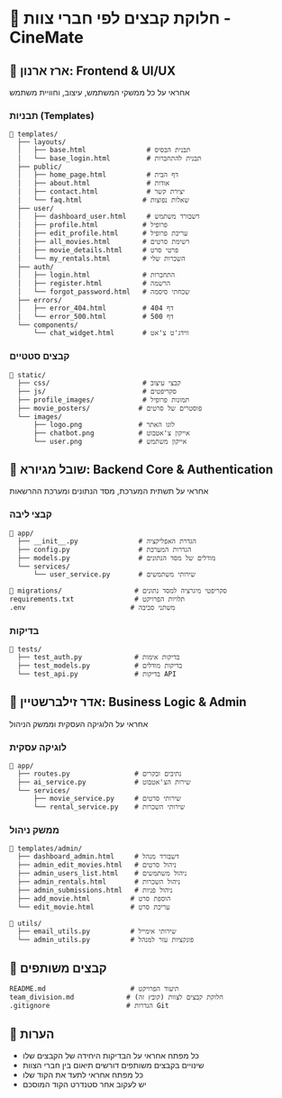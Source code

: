 # 👥 חלוקת קבצים לפי חברי צוות - CineMate

## 🎨 ארז ארנון: Frontend & UI/UX
אחראי על כל ממשקי המשתמש, עיצוב, וחוויית משתמש

### תבניות (Templates)
```
📂 templates/
  ├── layouts/
  │   ├── base.html               # תבנית הבסיס
  │   └── base_login.html         # תבנית להתחברות
  ├── public/
  │   ├── home_page.html          # דף הבית
  │   ├── about.html              # אודות
  │   ├── contact.html            # יצירת קשר
  │   └── faq.html               # שאלות נפוצות
  ├── user/
  │   ├── dashboard_user.html     # דשבורד משתמש
  │   ├── profile.html           # פרופיל
  │   ├── edit_profile.html      # עריכת פרופיל
  │   ├── all_movies.html        # רשימת סרטים
  │   ├── movie_details.html     # פרטי סרט
  │   └── my_rentals.html        # השכרות שלי
  ├── auth/
  │   ├── login.html             # התחברות
  │   ├── register.html          # הרשמה
  │   └── forgot_password.html   # שכחתי סיסמה
  ├── errors/
  │   ├── error_404.html         # דף 404
  │   └── error_500.html         # דף 500
  └── components/
      └── chat_widget.html       # ווידג'ט צ'אט
```

### קבצים סטטיים
```
📂 static/
  ├── css/                       # קבצי עיצוב
  ├── js/                        # סקריפטים
  ├── profile_images/            # תמונות פרופיל
  ├── movie_posters/            # פוסטרים של סרטים
  └── images/
      ├── logo.png              # לוגו האתר
      ├── chatbot.png           # אייקון צ'אטבוט
      └── user.png              # אייקון משתמש
```

## 💾 שובל מגיורא: Backend Core & Authentication
אחראי על תשתית המערכת, מסד הנתונים ומערכת ההרשאות

### קבצי ליבה
```
📂 app/
  ├── __init__.py               # הגדרת האפליקציה
  ├── config.py                 # הגדרות המערכת
  ├── models.py                 # מודלים של מסד הנתונים
  └── services/
      └── user_service.py       # שירותי משתמשים

📂 migrations/                  # סקריפטי מיגרציה למסד נתונים
requirements.txt               # תלויות הפרויקט
.env                          # משתני סביבה
```

### בדיקות
```
📂 tests/
  ├── test_auth.py             # בדיקות אימות
  ├── test_models.py           # בדיקות מודלים
  └── test_api.py              # בדיקות API
```

## 🔧 אדר זילברשטיין: Business Logic & Admin
אחראי על הלוגיקה העסקית וממשק הניהול

### לוגיקה עסקית
```
📂 app/
  ├── routes.py                # נתיבים ובקרים
  ├── ai_service.py            # שירות הצ'אטבוט
  └── services/
      ├── movie_service.py     # שירותי סרטים
      └── rental_service.py    # שירותי השכרות
```

### ממשק ניהול
```
📂 templates/admin/
  ├── dashboard_admin.html     # דשבורד מנהל
  ├── admin_edit_movies.html   # ניהול סרטים
  ├── admin_users_list.html    # ניהול משתמשים
  ├── admin_rentals.html       # ניהול השכרות
  ├── admin_submissions.html   # ניהול פניות
  ├── add_movie.html          # הוספת סרט
  └── edit_movie.html         # עריכת סרט

📂 utils/
  ├── email_utils.py          # שירותי אימייל
  └── admin_utils.py          # פונקציות עזר למנהל
```

## 🤝 קבצים משותפים
```
README.md                     # תיעוד הפרויקט
team_division.md             # חלוקת קבצים לצוות (קובץ זה)
.gitignore                   # הגדרות Git
```

## 📝 הערות
- כל מפתח אחראי על הבדיקות היחידה של הקבצים שלו
- שינויים בקבצים משותפים דורשים תיאום בין חברי הצוות
- כל מפתח אחראי לתעד את הקוד שלו
- יש לעקוב אחר סטנדרט הקוד המוסכם
